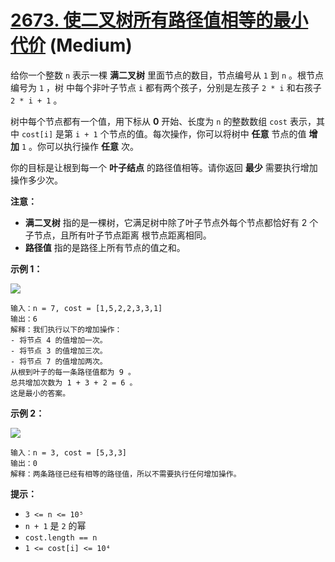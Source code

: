 # [2673. 使二叉树所有路径值相等的最小代价][link] (Medium)

[link]: https://leetcode.cn/problems/make-costs-of-paths-equal-in-a-binary-tree/

给你一个整数 `n` 表示一棵 **满二叉树** 里面节点的数目，节点编号从 `1` 到 `n` 。根节点编号为 `1` ，树
中每个非叶子节点 `i` 都有两个孩子，分别是左孩子 `2 * i` 和右孩子 `2 * i + 1` 。

树中每个节点都有一个值，用下标从 **0** 开始、长度为 `n` 的整数数组 `cost` 表示，其中 `cost[i]` 是第 
`i + 1` 个节点的值。每次操作，你可以将树中 **任意** 节点的值 **增加** `1` 。你可以执行操作 **任意** 
次。

你的目标是让根到每一个 **叶子结点** 的路径值相等。请你返回 **最少** 需要执行增加操作多少次。

**注意：**

- **满二叉树** 指的是一棵树，它满足树中除了叶子节点外每个节点都恰好有 2 个子节点，且所有叶子节点距离
根节点距离相同。
- **路径值** 指的是路径上所有节点的值之和。

**示例 1：**

![](https://assets.leetcode.com/uploads/2023/04/04/binaryytreeedrawio-4.png)

```
输入：n = 7, cost = [1,5,2,2,3,3,1]
输出：6
解释：我们执行以下的增加操作：
- 将节点 4 的值增加一次。
- 将节点 3 的值增加三次。
- 将节点 7 的值增加两次。
从根到叶子的每一条路径值都为 9 。
总共增加次数为 1 + 3 + 2 = 6 。
这是最小的答案。

```

**示例 2：**

![](https://assets.leetcode.com/uploads/2023/04/04/binaryytreee2drawio.png)

```
输入：n = 3, cost = [5,3,3]
输出：0
解释：两条路径已经有相等的路径值，所以不需要执行任何增加操作。

```

**提示：**

- `3 <= n <= 10⁵`
- `n + 1` 是 `2` 的幂
- `cost.length == n`
- `1 <= cost[i] <= 10⁴`
